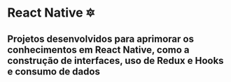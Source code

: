 # React Native :six_pointed_star:

## Projetos desenvolvidos para aprimorar os conhecimentos em React Native, como a construção de interfaces, uso de Redux e Hooks e consumo de dados
